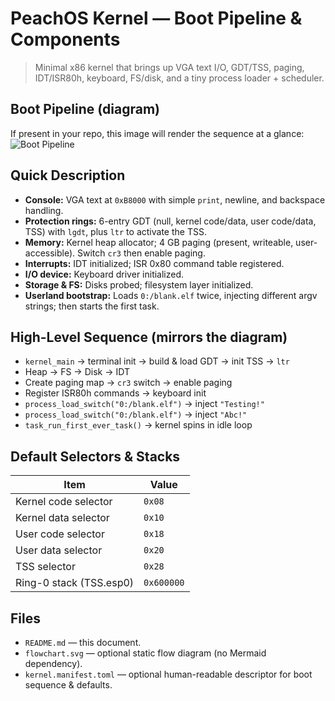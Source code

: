# PeachOS Kernel — Boot Pipeline & Components

> Minimal x86 kernel that brings up VGA text I/O, GDT/TSS, paging, IDT/ISR80h, keyboard, FS/disk, and a tiny process loader + scheduler.

## Boot Pipeline (diagram)
If present in your repo, this image will render the sequence at a glance:
![Boot Pipeline](.doc/flowchart.svg)

## Quick Description
- **Console:** VGA text at `0xB8000` with simple `print`, newline, and backspace handling.
- **Protection rings:** 6-entry GDT (null, kernel code/data, user code/data, TSS) with `lgdt`, plus `ltr` to activate the TSS.
- **Memory:** Kernel heap allocator; 4 GB paging (present, writeable, user-accessible). Switch `cr3` then enable paging.
- **Interrupts:** IDT initialized; ISR 0x80 command table registered.
- **I/O device:** Keyboard driver initialized.
- **Storage & FS:** Disks probed; filesystem layer initialized.
- **Userland bootstrap:** Loads `0:/blank.elf` twice, injecting different argv strings; then starts the first task.

## High-Level Sequence (mirrors the diagram)
- `kernel_main` → terminal init → build & load GDT → init TSS → `ltr`
- Heap → FS → Disk → IDT
- Create paging map → `cr3` switch → enable paging
- Register ISR80h commands → keyboard init
- `process_load_switch("0:/blank.elf")` → inject `"Testing!"`
- `process_load_switch("0:/blank.elf")` → inject `"Abc!"`
- `task_run_first_ever_task()` → kernel spins in idle loop

## Default Selectors & Stacks
| Item | Value |
|---|---|
| Kernel code selector | `0x08` |
| Kernel data selector | `0x10` |
| User code selector | `0x18` |
| User data selector | `0x20` |
| TSS selector | `0x28` |
| Ring-0 stack (TSS.esp0) | `0x600000` |

## Files
- `README.md` — this document.
- `flowchart.svg` — optional static flow diagram (no Mermaid dependency).
- `kernel.manifest.toml` — optional human-readable descriptor for boot sequence & defaults.